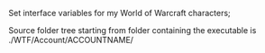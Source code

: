 Set interface variables for my World of Warcraft characters;

Source folder tree starting from folder containing the executable is ./WTF/Account/ACCOUNTNAME/